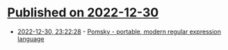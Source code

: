 # [Published on 2022-12-30](index.md)

* [2022-12-30, 23:22:28](https://lobste.rs/s/7siipy/pomsky_portable_modern_regular) - [Pomsky - portable, modern regular expression language](https://pomsky-lang.org/)

